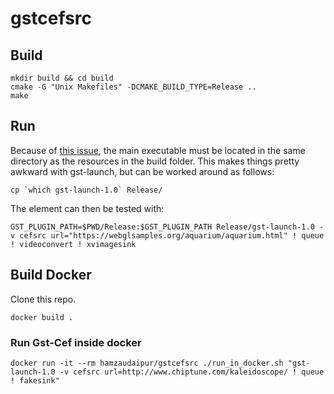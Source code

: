 # gstcefsrc

## Build

```
mkdir build && cd build
cmake -G "Unix Makefiles" -DCMAKE_BUILD_TYPE=Release ..
make
```

## Run

Because of [this issue], the main executable must be located in the
same directory as the resources in the build folder. This makes things
pretty awkward with gst-launch, but can be worked around as follows:

```
cp `which gst-launch-1.0` Release/
```

The element can then be tested with:

```
GST_PLUGIN_PATH=$PWD/Release:$GST_PLUGIN_PATH Release/gst-launch-1.0 -v cefsrc url="https://webglsamples.org/aquarium/aquarium.html" ! queue ! videoconvert ! xvimagesink
```

[this issue]: https://bitbucket.org/chromiumembedded/cef/issues/1936/override-paths-dir_exe-dir_module-on-linux

## Build Docker

Clone this repo.

```
docker build .
```

### Run Gst-Cef inside docker

```
docker run -it --rm hamzaudaipur/gstcefsrc ./run_in_docker.sh "gst-launch-1.0 -v cefsrc url=http://www.chiptune.com/kaleidoscope/ ! queue ! fakesink"
```
